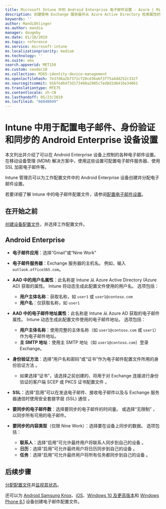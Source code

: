```yaml
---
title: Microsoft Intune 中的 Android Enterprise 电子邮件设置 - Azure | Microsoft Docs
description: 创建使用 Exchange 服务器并从 Azure Active Directory 检索属性的设备配置电子邮件配置文件。 在 Android 工作配置文件设备上，使用 Microsoft Intune 启用 SSL 或 SMIME、通过证书或用户名/密码对用户进行身份验证，以及同步电子邮件和日程安排。
keywords: ''
author: MandiOhlinger
ms.author: mandia
manager: dougeby
ms.date: 01/10/2019
ms.topic: reference
ms.service: microsoft-intune
ms.localizationpriority: medium
ms.technology: ''
ms.suite: ems
search.appverid: MET150
ms.custom: seodec18
ms.collection: M365-identity-device-management
ms.openlocfilehash: 7e37d6a2b7371cf20cd36a6f3f75a4dd252c332f
ms.sourcegitcommit: 916fed64f3d173498a2905c7ed8d2d6416e34061
ms.translationtype: MTE75
ms.contentlocale: zh-CN
ms.lasthandoff: 05/23/2019
ms.locfileid: "66048049"
---
```

# <a name="android-enterprise-device-settings-to-configure-email-authentication-and-synchronization-in-intune"></a>Intune 中用于配置电子邮件、身份验证和同步的 Android Enterprise 设备设置

本文列出并介绍了可以在 Android Enterprise 设备上控制的各种电子邮件设置。 在移动设备管理 (MDM) 解决方案中，使用这些设置可配置电子邮件服务器、使用 SSL 加密电子邮件等。

Intune 管理员可以为工作配置文件中的 Android Enterprise 设备创建并分配电子邮件设置。

若要详细了解 Intune 中的电子邮件配置文件，请参阅[配置电子邮件设置](email-settings-configure.md)。

## <a name="before-you-begin"></a>在开始之前

[创建设备配置文件](email-settings-configure.md#create-a-device-profile)，并选择工作配置文件。

## <a name="android-enterprise"></a>Android Enterprise

- **电子邮件应用**：选择“Gmail”或“Nine Work”  
- **电子邮件服务器**：Exchange 服务器的主机名。 例如，输入 `outlook.office365.com`。
- **AAD 中的用户名属性**：此名称是 Intune 从 Azure Active Directory (Azure AD) 获取的属性。 Intune 将动态生成此配置文件使用的用户名。 选项包括：

  - **用户主体名称**：获取名称，如 `user1` 或 `user1@contoso.com`
  - **用户名**：仅获取名称，如 `user1`

- **AAD 中的电子邮件地址属性**：此名称是 Intune 从 Azure AD 获取的电子邮件属性。 Intune 动态生成此配置文件使用的电子邮件地址。 选项包括：
  - **用户主体名称**：使用完整的主体名称（如 `user1@contoso.com` 或 `user1`）作为电子邮件地址。
  - **主 SMTP 地址**：使用主 SMTP 地址（如 `user1@contoso.com`）登录 Exchange。

- **身份验证方法**：选择“用户名和密码”或“证书”作为电子邮件配置文件所用的身份验证方法   。
  - 如果选择“证书”，请选择之前创建的、将用于对 Exchange 连接进行身份验证的客户端 SCEP 或 PKCS 证书配置文件  。
- **SSL**：选择“启用”可以在发送电子邮件、接收电子邮件以及与 Exchange 服务器通信时使用安全套接字层 (SSL) 通信  。
- **要同步的电子邮件数**：选择要同步的电子邮件的时间量。 或选择“无限制”  ，以同步所有可用的电子邮件。
- **要同步的内容类型**（仅限 Nine Work）：选择要在设备上同步的数据。 选项包括：
  - **联系人**：选择“启用”可允许最终用户将联系人同步到自己的设备  。
  - **日历**：选择“启用”可允许最终用户将日历同步到自己的设备  。
  - **任务**：选择“启用”可允许最终用户将所有任务都同步到自己的设备  。

## <a name="next-steps"></a>后续步骤

[分配配置文件](device-profile-assign.md)并[监视其状态](device-profile-monitor.md)。

还可以为 [Android Samsung Knox](email-settings-android.md)、[iOS](email-settings-ios.md)、[Windows 10 及更高版本](email-settings-windows-10.md)和 [Windows Phone 8.1](email-settings-windows-phone-8-1.md) 设备创建电子邮件配置文件。
